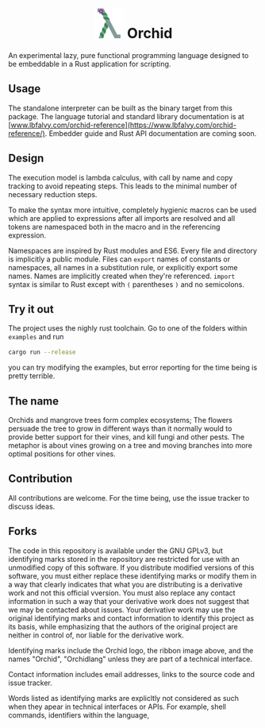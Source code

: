 <h1 align="center">
  <img src="icon.svg" alt="logo" height="60px">
  Orchid
</h1>

An experimental lazy, pure functional programming language designed to be embeddable in a Rust application for scripting.

## Usage

The standalone interpreter can be built as the binary target from this package. The language tutorial and standard library documentation is at [www.lbfalvy.com/orchid-reference](https://www.lbfalvy.com/orchid-reference/). Embedder guide and Rust API documentation are coming soon.

## Design

The execution model is lambda calculus, with call by name and copy tracking to avoid repeating steps. This leads to the minimal number of necessary reduction steps.

To make the syntax more intuitive, completely hygienic macros can be used which are applied to expressions after all imports are resolved and all tokens are namespaced both in the macro and in the referencing expression.

Namespaces are inspired by Rust modules and ES6. Every file and directory is implicitly a public module. Files can `export` names of constants or namespaces, all names in a substitution rule, or explicitly export some names. Names are implicitly created when they're referenced. `import` syntax is similar to Rust except with `(` parentheses `)` and no semicolons.

## Try it out

The project uses the nighly rust toolchain. Go to one of the folders within `examples` and run

```sh
cargo run --release
```

you can try modifying the examples, but error reporting for the time being is pretty terrible.

## The name

Orchids and mangrove trees form complex ecosystems; The flowers persuade the tree to grow in different ways than it normally would to provide better support for their vines, and kill fungi and other pests. The metaphor is about vines growing on a tree and moving branches into more optimal positions for other vines.

## Contribution

All contributions are welcome. For the time being, use the issue tracker to discuss ideas.

## Forks

The code in this repository is available under the GNU GPLv3, but identifying marks stored in the repository are restricted for use with an unmodified copy of this software. If you distribute modified versions of this software, you must either replace these identifying marks or modify them in a way that clearly indicates that what you are distributing is a derivative work and not this official vversion. You must also replace any contact information in such a way that your derivative work does not suggest that we may be contacted about issues. Your derivative work may use the original identifying marks and contact information to identify this project as its basis, while emphasizing that the authors of the original project are neither in control of, nor liable for the derivative work.

Identifying marks include the Orchid logo, the ribbon image above, and the names "Orchid", "Orchidlang" unless they are part of a technical interface.

Contact information includes email addresses, links to the source code and issue tracker.

Words listed as identifying marks are explicltly not considered as such when they apear in technical interfaces or APIs. For example, shell commands, identifiers within the language,
